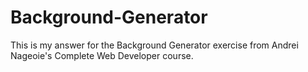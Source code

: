 # Background-Generator

This is my answer for the Background Generator exercise from Andrei Nageoie's Complete Web Developer course. 
